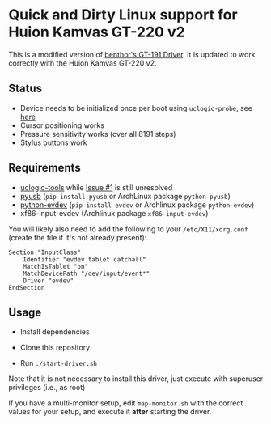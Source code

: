 # Quick and Dirty Linux support for Huion Kamvas GT-220 v2

This is a modified version of [benthor's GT-191 Driver](https://github.com/benthor/HuionKamvasGT191LinuxDriver). It is updated to work correctly with the Huion Kamvas GT-220 v2. 

## Status

 * Device needs to be initialized once per boot using `uclogic-probe`, see [here](https://github.com/benthor/HuionKamvasGT191LinuxDriver/issues/1#issuecomment-351207116)
 * Cursor positioning works
 * Pressure sensitivity works (over all 8191 steps)
 * Stylus buttons work


## Requirements

 * [uclogic-tools](https://github.com/DIGImend/uclogic-tools) while [Issue #1](https://github.com/benthor/HuionKamvasGT191LinuxDriver/issues/1) is still unresolved
 * [pyusb](https://walac.github.io/pyusb/) (`pip install pyusb` or ArchLinux package `python-pyusb`)
 * [python-evdev](https://github.com/gvalkov/python-evdev) (`pip install evdev` or Archlinux package `python-evdev`)
 * xf86-input-evdev (Archlinux package `xf86-input-evdev`)

You will likely also need to add the following to your `/etc/X11/xorg.conf` (create the file if it's not already present):

```
Section "InputClass"
	Identifier "evdev tablet catchall"
	MatchIsTablet "on"
	MatchDevicePath "/dev/input/event*"
	Driver "evdev"
EndSection
```

## Usage

 * Install dependencies

 * Clone this repository

 * Run `./start-driver.sh` 

Note that it is not necessary to install this driver, just execute with superuser privileges (i.e., as root)

If you have a multi-monitor setup, edit `map-monitor.sh` with the correct values for your setup, and execute it **after** starting the driver.